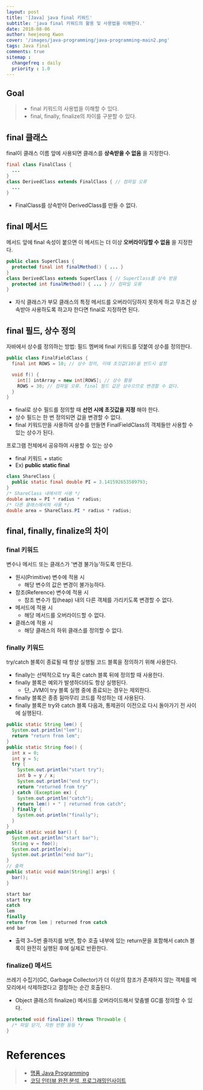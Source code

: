 ```yaml
---
layout: post
title: '[Java] java final 키워드'
subtitle: 'java final 키워드의 활용 및 사용법을 이해한다.'
date: 2018-08-06
author: heejeong Kwon
cover: '/images/java-programming/java-programming-main2.png'
tags: Java final
comments: true
sitemap :
  changefreq : daily
  priority : 1.0
---
```



## Goal
> - final 키워드의 사용법을 이해할 수 있다.
> - final, finally, finalize의 차이를 구분할 수 있다.

## final 클래스
final이 클래스 이름 앞에 사용되면 클래스를 **상속받을 수 없음** 을 지정한다.
~~~java
final class FinalClass {
  ...
}
class DerivedClass extends FinalClass { // 컴파일 오류
  ...
}
~~~
* FinalClass를 상속받아 DerivedClass를 만들 수 없다.


## final 메서드
메서드 앞에 final 속성이 붙으면 이 메서드는 더 이상 **오버라이딩할 수 없음** 을 지정한다.
~~~java
public class SuperClass {
  protected final int finalMethod() { ... }
}
class DerivedClass extends SuperClass { // SuperClass를 상속 받음
  protected int finalMethod() { ... } // 컴파일 오류
}
~~~
* 자식 클래스가 부모 클래스의 특정 메서드를 오버라이딩하지 못하게 하고 무조건 상속받아 사용하도록 하고자 한다면 final로 지정하면 된다.


## final 필드, 상수 정의
자바에서 상수를 정의하는 방법: 필드 멤버에 final 키워드를 덧붙여 상수를 정의한다.
~~~java
public class FinalFieldClass {
  final int ROWS = 10; // 상수 정의, 이때 초깃값(10)을 반드시 설정

  void f() {
    int[] intArray = new int[ROWS]; // 상수 활용
    ROWS = 30; // 컴파일 오류. final 필드 값은 상수으므로 변경할 수 없다.
  }
}
~~~
* final로 상수 필드를 정의할 때 **선언 시에 초깃값을 지정** 해야 한다.
* 상수 필드는 한 번 정의되면 값을 변경할 수 없다.
* final 키워드만을 사용하여 상수를 만들면 FinalFieldClass의 객체들만 사용할 수 있는 상수가 된다.

프로그램 전체에서 공유하여 사용할 수 있는 상수
* final 키워드 + static
* Ex) **public static final**

~~~java
class ShareClass {
  public static final double PI = 3.141592653589793;
}
/* ShareClass 내에서의 사용 */
double area = PI * radius * radius;
/* 다른 클래스에서의 사용 */
double area = ShareClass.PI * radius * radius;
~~~

## final, finally, finalize의 차이
### final 키워드
변수나 메서드 또는 클래스가 '변경 불가능'하도록 만든다.
* 원시(Primitive) 변수에 적용 시
  * 해당 변수의 값은 변경이 불가능하다.
* 참조(Reference) 변수에 적용 시
  * 참조 변수가 힙(heap) 내의 다른 객체를 가리키도록 변경할 수 없다.
* 메서드에 적용 시
  * 해당 메서드를 오버라이드할 수 없다.
* 클래스에 적용 시
  * 해당 클래스의 하위 클래스를 정의할 수 없다.

### finally 키워드
try/catch 블록이 종료될 때 항상 실행될 코드 블록을 정의하기 위해 사용한다.
* finally는 선택적으로 try 혹은 catch 블록 뒤에 정의할 때 사용한다.
* finally 블록은 예외가 발생하더라도 항상 실행된다.
  * 단, JVM이 try 블록 실행 중에 종료되는 경우는 제외한다.
* finally 블록은 종종 뒴마무리 코드를 작성하는 데 사용된다.
* finally 블록은 try와 catch 블록 다음과, 통제권이 이전으로 다시 돌아가기 전 사이에 실행된다.

~~~java
public static String lem() {
  System.out.println("lem");
  return "return from lem";
}
public static String foo() {
  int x = 0;
  int y = 5;
  try {
    System.out.println("start try");
    int b = y / x;
    System.out.println("end try");
    return "returned from try"
  } catch (Exception ex) {
    System.out.println("catch");
    return lem() + " | returned from catch";
  } finally {
    System.out.println("finally");
  }
}
public static void bar() {
  System.out.println("start bar");
  String v = foo();
  System.out.println(v);
  System.out.println("end bar");
}
// 출력
public static void main(String[] args) {
  bar();
}
~~~

~~~java
start bar
start try
catch
lem
finally
return from lem | returned from catch
end bar
~~~
* 출력 3~5번 줄까지를 보면, 함수 호출 내부에 있는 return문을 포함해서 catch 블록이 완전히 실행된 후에 실제로 반환한다.

### finalize() 메서드
쓰레기 수집기(GC, Garbage Collector)가 더 이상의 참조가 존재하지 않는 객체를 메모리에서 삭제하겠다고 결정하는 순간 호출된다.
* Object 클래스의 finalize() 메서드를 오버라이드해서 맞춤별 GC를 정의할 수 있다.
~~~java
protected void finalize() throws Throwable {
  /* 파일 닫기, 자원 반환 등등 */
}
~~~

<!-- # 관련된 Post
* Eclipse에서 Spring MVC 프로젝트 생성하기에 대해 알고 싶으시면 [Eclipse에서 Spring MVC 프로젝트 생성하기](https://gmlwjd9405.github.io/2018/05/07/spring-project-eclipse-setting.html)를 참고하시기 바랍니다. -->


# References
> - [명품 Java Programming](https://www.booksr.co.kr/html/book/book.asp?seq=696811)
> - [코딩 인터뷰 완전 분석, 프로그래밍인사이트](https://www.kyobobook.co.kr/product/detailViewKor.laf?mallGb=KOR&ejkGb=KOR&barcode=9788966263080)
